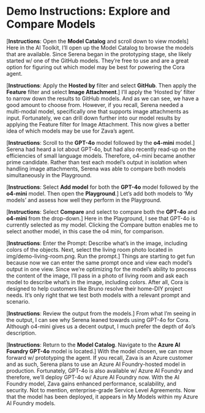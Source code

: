 # Demo Instructions: Explore and Compare Models

[**Instructions**: Open the **Model Catalog** and scroll down to view models]
Here in the AI Toolkit, I’ll open up the Model Catalog to browse the models that are available. Since Serena began in the prototyping stage, she likely started w/ one of the GitHub models. They’re free to use and are a great option for figuring out which model may be best for powering the Cora agent.​

[**Instructions**: Apply the **Hosted by** filter and select **GitHub**. Then apply the **Feature** filter and select **Image Attachment**.]
I’ll apply the ‘Hosted by’ filter to narrow down the results to GitHub models. And as we can see, we have a good amount to choose from. However, if you recall, Serena needed a multi-modal model, specifically one that supports image attachments as input. Fortunately, we can drill down further into our model results by applying the Feature filter for Image Attachment. This now gives a better idea of which models may be use for Zava’s agent.​

[**Instructions**: Scroll to the **GPT-4o** model followed by the **o4-mini** model.]
Serena had heard a lot about GPT-4o, but had also recently read-up on the efficiencies of small language models. Therefore, o4-mini became another prime candidate. Rather than test each model’s output in isolation when handling image attachments, Serena was able to compare both models simultaneously in the Playground.​

[**Instructions**: Select **Add model** for both the **GPT-4o** model followed by the **o4-mini** model. Then open the **Playground**.]
Let’s add both models to ‘My models’ and assess how well they perform in the Playground.​

[**Instructions**: Select **Compare** and select to compare both the **GPT-4o** and **o4-mini** from the drop-down.]
Here in the Playground, I see that GPT-4o is currently selected as my model. Clicking the Compare button enables me to select another model, in this case the o4 mini, for comparison.​

[**Instructions**: Enter the Prompt: Describe what’s in the image, including colors of the objects.​ Next, select the living room photo located in img/demo-living-room.png. Run the prompt.]
Things are starting to get fun because now we can enter the same prompt once and view each model’s output in one view. Since we’re optimizing for the model’s ability to process the content of the image, I’ll pass in a photo of living room and ask each model to describe what’s in the image, including colors. After all, Cora is designed to help customers like Bruno resolve their home-DIY project needs. It’s only right that we test both models with a relevant prompt and scenario.​

[**Instructions**: Review the output from the models.]
From what I’m seeing in the output, I can see why Serena leaned towards using GPT-4o for Cora. Although o4-mini gives us a decent output, I much prefer the depth of 4o’s description.​

​[**Instructions**: Return to the **Model Catalog**. Navigate to the **Azure AI Foundry GPT-4o** model is located.]
With the model chosen, we can move forward w/ prototyping the agent. If you recall, Zava is an Azure customer and as such, Serena plans to use an Azure AI Foundry-hosted model in production. Fortunately, GPT-4o is also available w/ Azure AI Foundry and therefore, we’ll deploy GPT-4o w/ Azure AI Foundry now. With the AI Foundry model, Zava gains enhanced performance, scalability, and security. Not to mention, enterprise-grade Service Level Agreements.​
​
Now that the model has been deployed, it appears in My Models within my Azure AI Foundry models.​